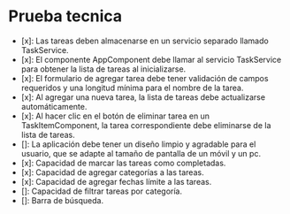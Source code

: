 # Prueba tecnica

- [x]:  Las tareas deben almacenarse en un servicio separado llamado TaskService.
- [x]: El componente AppComponent debe llamar al servicio TaskService para obtener la lista de tareas al inicializarse.
- [x]: El formulario de agregar tarea debe tener validación de campos requeridos y una longitud mínima para el nombre de la tarea.
- [x]: Al agregar una nueva tarea, la lista de tareas debe actualizarse automáticamente.
- [x]: Al hacer clic en el botón de eliminar tarea en un TaskItemComponent, la tarea correspondiente debe eliminarse de la lista de tareas.
- []: La aplicación debe tener un diseño limpio y agradable para el usuario, que se adapte al tamaño de pantalla de un móvil y un pc.
- [x]: Capacidad de marcar las tareas como completadas.
- [x]: Capacidad de agregar categorías a las tareas.
- [x]: Capacidad de agregar fechas límite a las tareas.
- []: Capacidad de filtrar tareas por categoría.
- []: Barra de búsqueda.
